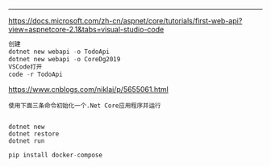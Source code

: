 







---

https://docs.microsoft.com/zh-cn/aspnet/core/tutorials/first-web-api?view=aspnetcore-2.1&tabs=visual-studio-code

```powershell
创建
dotnet new webapi -o TodoApi
dotnet new webapi -o CoreDg2019
VSCode打开
code -r TodoApi
```






https://www.cnblogs.com/niklai/p/5655061.html
```
使用下面三条命令初始化一个.Net Core应用程序并运行


dotnet new
dotnet restore
dotnet run
```



```python
pip install docker-compose
```


